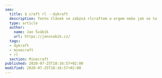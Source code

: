 ```yaml
---
seo:
  title: $ craft rl --dykraft
  description: Tento článek se zabývá rlcraftem a ergem nebo jak se to monstrum jmenovalo. Ten duch velice smrděl a byl černej. S ostře fialkovým úsměvem.
  type: article
  author: 
    name: Jan Švábík
    url: https://jansvabik.cz/
  tags:
  - dykraft
  - minecraft
  - rl
  section: Minecraft
published: 2020-07-25T18:16:57+02:00
modified: 2020-07-25T18:16:57+02:00
---
```

